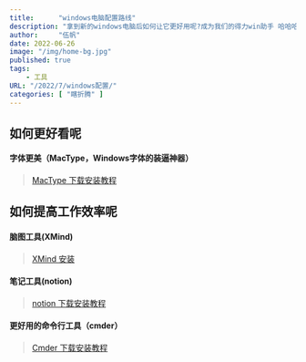 ```yaml
---
title:      "windows电脑配置路线"
description: "拿到新的windows电脑后如何让它更好用呢?成为我们的得力win助手 哈哈哈"
author:     "伍帆"
date: 2022-06-26
image: "/img/home-bg.jpg"
published: true
tags:
    - 工具
URL: "/2022/7/windows配置/"
categories: [ "瞎折腾" ]
---
```



## 如何更好看呢

#### 字体更美（MacType，Windows字体的装逼神器）

>[MacType 下载安装教程](https://blog.csdn.net/sunhuansheng/article/details/106333134)


## 如何提高工作效率呢

#### 脑图工具(XMind)
>[XMind 安装](https://www.xmind.cn/)


#### 笔记工具(notion)

>[notion 下载安装教程](https://www.cnblogs.com/xiashenchao/p/15637592.html)

#### 更好用的命令行工具（cmder）

>[Cmder 下载安装教程](https://blog.csdn.net/dangerous317/article/details/122552643)